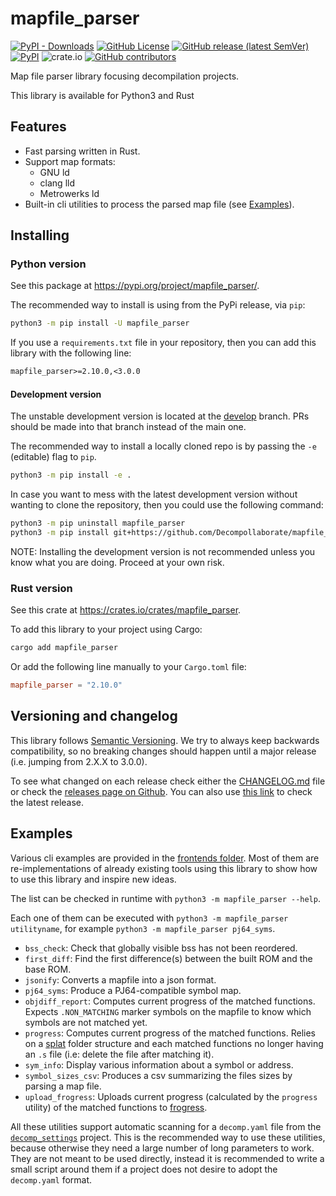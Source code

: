 # mapfile_parser

[![PyPI - Downloads](https://img.shields.io/pypi/dm/mapfile-parser)](https://pypi.org/project/mapfile-parser/)
[![GitHub License](https://img.shields.io/github/license/Decompollaborate/mapfile_parser)](https://github.com/Decompollaborate/mapfile_parser/releases/latest)
[![GitHub release (latest SemVer)](https://img.shields.io/github/v/release/Decompollaborate/mapfile_parser)](https://github.com/Decompollaborate/mapfile_parser/releases/latest)
[![PyPI](https://img.shields.io/pypi/v/mapfile-parser)](https://pypi.org/project/mapfile-parser/)
![crate.io](https://img.shields.io/crates/dv/mapfile-parser)
[![GitHub contributors](https://img.shields.io/github/contributors/Decompollaborate/mapfile_parser?logo=purple)](https://github.com/Decompollaborate/mapfile_parser/graphs/contributors)

Map file parser library focusing decompilation projects.

This library is available for Python3 and Rust

## Features

- Fast parsing written in Rust.
- Support map formats:
  - GNU ld
  - clang lld
  - Metrowerks ld
- Built-in cli utilities to process the parsed map file (see [Examples](#examples)).

## Installing

### Python version

See this package at <https://pypi.org/project/mapfile_parser/>.

The recommended way to install is using from the PyPi release, via `pip`:

```bash
python3 -m pip install -U mapfile_parser
```

If you use a `requirements.txt` file in your repository, then you can add
this library with the following line:

```txt
mapfile_parser>=2.10.0,<3.0.0
```

#### Development version

The unstable development version is located at the [develop](https://github.com/Decompollaborate/mapfile_parser/tree/develop)
branch. PRs should be made into that branch instead of the main one.

The recommended way to install a locally cloned repo is by passing the `-e`
(editable) flag to `pip`.

```bash
python3 -m pip install -e .
```

In case you want to mess with the latest development version without wanting to
clone the repository, then you could use the following command:

```bash
python3 -m pip uninstall mapfile_parser
python3 -m pip install git+https://github.com/Decompollaborate/mapfile_parser.git@develop
```

NOTE: Installing the development version is not recommended unless you know what
you are doing. Proceed at your own risk.

### Rust version

See this crate at <https://crates.io/crates/mapfile_parser>.

To add this library to your project using Cargo:

```bash
cargo add mapfile_parser
```

Or add the following line manually to your `Cargo.toml` file:

```toml
mapfile_parser = "2.10.0"
```

## Versioning and changelog

This library follows [Semantic Versioning](https://semver.org/spec/v2.0.0.html).
We try to always keep backwards compatibility, so no breaking changes should
happen until a major release (i.e. jumping from 2.X.X to 3.0.0).

To see what changed on each release check either the [CHANGELOG.md](CHANGELOG.md)
file or check the [releases page on Github](https://github.com/Decompollaborate/mapfile_parser/releases).
You can also use [this link](https://github.com/Decompollaborate/mapfile_parser/releases/latest)
to check the latest release.

## Examples

Various cli examples are provided in the [frontends folder](src/mapfile_parser/frontends).
Most of them are re-implementations of already existing tools using this
library to show how to use this library and inspire new ideas.

The list can be checked in runtime with `python3 -m mapfile_parser --help`.

Each one of them can be executed with `python3 -m mapfile_parser utilityname`,
for example `python3 -m mapfile_parser pj64_syms`.

- `bss_check`: Check that globally visible bss has not been reordered.
- `first_diff`: Find the first difference(s) between the built ROM and the base
  ROM.
- `jsonify`: Converts a mapfile into a json format.
- `pj64_syms`: Produce a PJ64-compatible symbol map.
- `objdiff_report`: Computes current progress of the matched functions. Expects
  `.NON_MATCHING` marker symbols on the mapfile to know which symbols are not
  matched yet.
- `progress`: Computes current progress of the matched functions. Relies on a
  [splat](https://github.com/ethteck/splat) folder structure and each matched
  functions no longer having an `.s` file (i.e: delete the file after matching it).
- `sym_info`: Display various information about a symbol or address.
- `symbol_sizes_csv`: Produces a csv summarizing the files sizes by parsing a
  map file.
- `upload_frogress`: Uploads current progress (calculated by the `progress`
  utility) of the matched functions to [frogress](https://github.com/decompals/frogress).

All these utilities support automatic scanning for a `decomp.yaml` file from
the [`decomp_settings`](https://github.com/ethteck/decomp_settings/) project.
This is the recommended way to use these utilities, because otherwise they need
a large number of long parameters to work. They are not meant to be used
directly, instead it is recommended to write a small script around them if a
project does not desire to adopt the `decomp.yaml` format.
